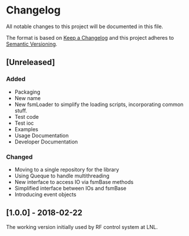 # Changelog
All notable changes to this project will be documented in this file.

The format is based on [Keep a Changelog](http://keepachangelog.com/en/1.0.0/)
and this project adheres to [Semantic Versioning](http://semver.org/spec/v2.0.0.html).

## [Unreleased]
### Added
- Packaging
- New name
- New fsmLoader to simplify the loading scripts, incorporating common stuff.
- Test code
- Test ioc
- Examples
- Usage Documentation
- Developer Documentation

### Changed
- Moving to a single repository for the library
- Using Queque to handle multithreading
- New interface to access IO via fsmBase methods
- Simplified interface between IOs and fsmBase
- Introducing event objects

## [1.0.0] - 2018-02-22
The working version initially used by RF control system at LNL.